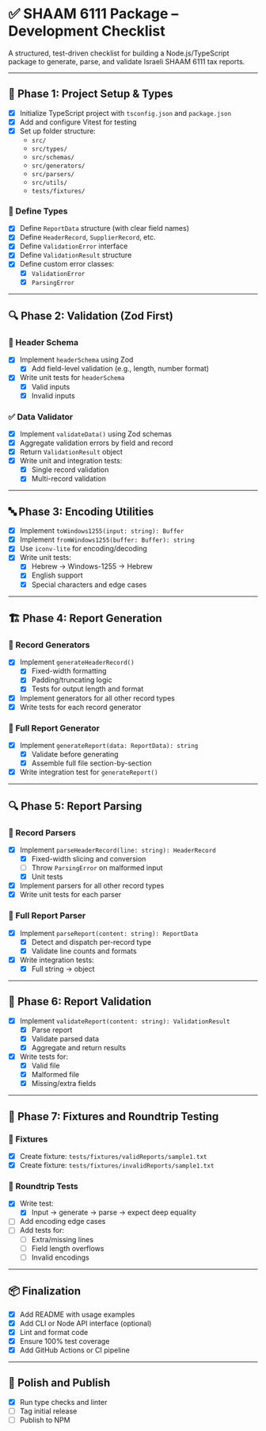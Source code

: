 # ✅ SHAAM 6111 Package – Development Checklist

A structured, test-driven checklist for building a Node.js/TypeScript package to generate, parse,
and validate Israeli SHAAM 6111 tax reports.

---

## 📁 Phase 1: Project Setup & Types

- [x] Initialize TypeScript project with `tsconfig.json` and `package.json`
- [x] Add and configure Vitest for testing
- [x] Set up folder structure:
  - `src/`
  - `src/types/`
  - `src/schemas/`
  - `src/generators/`
  - `src/parsers/`
  - `src/utils/`
  - `tests/fixtures/`

### 🧾 Define Types

- [x] Define `ReportData` structure (with clear field names)
- [x] Define `HeaderRecord`, `SupplierRecord`, etc.
- [x] Define `ValidationError` interface
- [x] Define `ValidationResult` structure
- [x] Define custom error classes:
  - [x] `ValidationError`
  - [x] `ParsingError`

---

## 🔍 Phase 2: Validation (Zod First)

### 🧪 Header Schema

- [x] Implement `headerSchema` using Zod
  - [x] Add field-level validation (e.g., length, number format)
- [x] Write unit tests for `headerSchema`
  - [x] Valid inputs
  - [x] Invalid inputs

### ✅ Data Validator

- [x] Implement `validateData()` using Zod schemas
- [x] Aggregate validation errors by field and record
- [x] Return `ValidationResult` object
- [x] Write unit and integration tests:
  - [x] Single record validation
  - [x] Multi-record validation

---

## 🔤 Phase 3: Encoding Utilities

- [x] Implement `toWindows1255(input: string): Buffer`
- [x] Implement `fromWindows1255(buffer: Buffer): string`
- [x] Use `iconv-lite` for encoding/decoding
- [x] Write unit tests:
  - [x] Hebrew → Windows-1255 → Hebrew
  - [x] English support
  - [x] Special characters and edge cases

---

## 🏗️ Phase 4: Report Generation

### 🧱 Record Generators

- [x] Implement `generateHeaderRecord()`
  - [x] Fixed-width formatting
  - [x] Padding/truncating logic
  - [x] Tests for output length and format

- [x] Implement generators for all other record types
- [x] Write tests for each record generator

### 🧾 Full Report Generator

- [x] Implement `generateReport(data: ReportData): string`
  - [x] Validate before generating
  - [x] Assemble full file section-by-section
- [x] Write integration test for `generateReport()`

---

## 🔍 Phase 5: Report Parsing

### 🧩 Record Parsers

- [x] Implement `parseHeaderRecord(line: string): HeaderRecord`
  - [x] Fixed-width slicing and conversion
  - [ ] Throw `ParsingError` on malformed input
  - [x] Unit tests

- [x] Implement parsers for all other record types
- [x] Write unit tests for each parser

### 🧾 Full Report Parser

- [x] Implement `parseReport(content: string): ReportData`
  - [x] Detect and dispatch per-record type
  - [x] Validate line counts and formats
- [x] Write integration tests:
  - [x] Full string → object

---

## 🧪 Phase 6: Report Validation

- [x] Implement `validateReport(content: string): ValidationResult`
  - [x] Parse report
  - [x] Validate parsed data
  - [x] Aggregate and return results
- [x] Write tests for:
  - [x] Valid file
  - [x] Malformed file
  - [x] Missing/extra fields

---

## 🧷 Phase 7: Fixtures and Roundtrip Testing

### 📁 Fixtures

- [x] Create fixture: `tests/fixtures/validReports/sample1.txt`
- [x] Create fixture: `tests/fixtures/invalidReports/sample1.txt`

### 🔁 Roundtrip Tests

- [x] Write test:
  - [x] Input → generate → parse → expect deep equality
- [ ] Add encoding edge cases
- [ ] Add tests for:
  - [ ] Extra/missing lines
  - [ ] Field length overflows
  - [ ] Invalid encodings

---

## 📦 Finalization

- [x] Add README with usage examples
- [x] Add CLI or Node API interface (optional)
- [x] Lint and format code
- [x] Ensure 100% test coverage
- [x] Add GitHub Actions or CI pipeline

---

## 🧹 Polish and Publish

- [x] Run type checks and linter
- [ ] Tag initial release
- [ ] Publish to NPM
